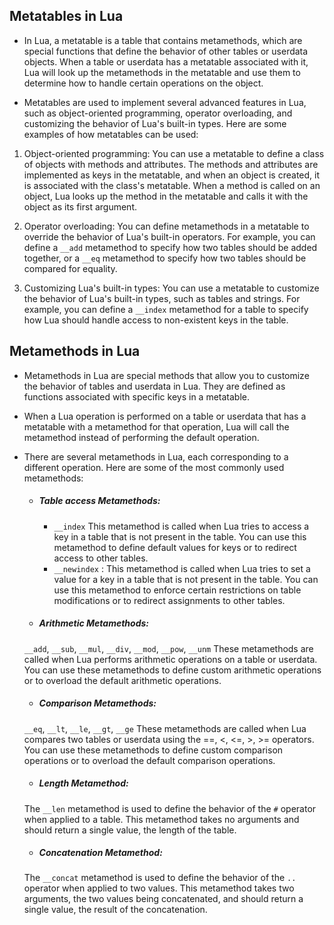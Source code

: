 ## Metatables in Lua

- In Lua, a metatable is a table that contains metamethods, which are special functions that define the behavior of other tables or userdata objects. When a table or userdata has a metatable associated with it, Lua will look up the metamethods in the metatable and use them to determine how to handle certain operations on the object.

- Metatables are used to implement several advanced features in Lua, such as object-oriented programming, operator overloading, and customizing the behavior of Lua's built-in types. Here are some examples of how metatables can be used:

1. Object-oriented programming: You can use a metatable to define a class of objects with methods and attributes. The methods and attributes are implemented as keys in the metatable, and when an object is created, it is associated with the class's metatable. When a method is called on an object, Lua looks up the method in the metatable and calls it with the object as its first argument.

2. Operator overloading: You can define metamethods in a metatable to override the behavior of Lua's built-in operators. For example, you can define a `__add` metamethod to specify how two tables should be added together, or a `__eq` metamethod to specify how two tables should be compared for equality.

3. Customizing Lua's built-in types: You can use a metatable to customize the behavior of Lua's built-in types, such as tables and strings. For example, you can define a `__index` metamethod for a table to specify how Lua should handle access to non-existent keys in the table.

## Metamethods in Lua

- Metamethods in Lua are special methods that allow you to customize the behavior of tables and userdata in Lua. They are defined as functions associated with specific keys in a metatable. 

- When a Lua operation is performed on a table or userdata that has a metatable with a metamethod for that operation, Lua will call the metamethod instead of performing the default operation.

- There are several metamethods in Lua, each corresponding to a different operation. Here are some of the most commonly used metamethods:

    - ##### Table access Metamethods:
        - `__index` This metamethod is called when Lua tries to access a key in a table that is not present in the table. You can use this metamethod to define default values for keys or to redirect access to other tables.
        - `__newindex` : This metamethod is called when Lua tries to set a value for a key in a table that is not present in the table. You can use this metamethod to enforce certain restrictions on table modifications or to redirect assignments to other tables.
    - ##### Arithmetic Metamethods: 
    `__add`, `__sub`, `__mul`, `__div`, `__mod`, `__pow`, `__unm` These metamethods are called when Lua performs arithmetic operations on a table or userdata. You can use these metamethods to define custom arithmetic operations or to overload the default arithmetic operations.
    - ##### Comparison Metamethods: 
    `__eq`, `__lt`, `__le`, `__gt`, `__ge` These metamethods are called when Lua compares two tables or userdata using the ==, <, <=, >, >= operators. You can use these metamethods to define custom comparison operations or to overload the default comparison operations.
    - ##### Length Metamethod:
    The `__len` metamethod is used to define the behavior of the `#` operator when applied to a table. This metamethod takes no arguments and should return a single value, the length of the table.
    - ##### Concatenation Metamethod:
    The `__concat` metamethod is used to define the behavior of the `..` operator when applied to two values. This metamethod takes two arguments, the two values being concatenated, and should return a single value, the result of the concatenation.
